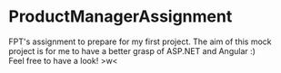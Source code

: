 # ProductManagerAssignment  

FPT's assignment to prepare for my first project. The aim of this mock project is for me to have a better grasp of ASP.NET and Angular :)  
Feel free to have a look! >w<
